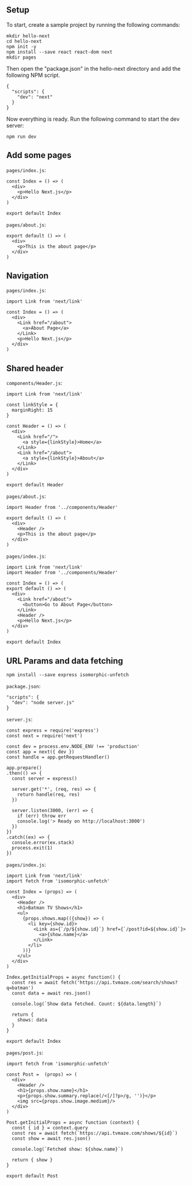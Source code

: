 ## Setup

To start, create a sample project by running the following commands:

```
mkdir hello-next
cd hello-next
npm init -y
npm install --save react react-dom next
mkdir pages
```

Then open the "package.json" in the hello-next directory and add the following NPM script.

```
{
  "scripts": {
    "dev": "next"
  }
}
```

Now everything is ready. Run the following command to start the dev server:

```
npm run dev
```

## Add some pages

`pages/index.js`:

```
const Index = () => (
  <div>
    <p>Hello Next.js</p>
  </div>
)

export default Index
```


`pages/about.js`:

```
export default () => (
  <div>
    <p>This is the about page</p>
  </div>
)
```

## Navigation

`pages/index.js`:

```
import Link from 'next/link'

const Index = () => (
  <div>
    <Link href="/about">
      <a>About Page</a>
    </Link>
    <p>Hello Next.js</p>
  </div>
)
```

## Shared header

`components/Header.js`:

```
import Link from 'next/link'

const linkStyle = {
  marginRight: 15
}

const Header = () => (
  <div>
    <Link href="/">
      <a style={linkStyle}>Home</a>
    </Link>
    <Link href="/about">
      <a style={linkStyle}>About</a>
    </Link>
  </div>
)

export default Header
```

`pages/about.js`:

```
import Header from '../components/Header'

export default () => (
  <div>
    <Header />
    <p>This is the about page</p>
  </div>
)
```

`pages/index.js`:

```
import Link from 'next/link'
import Header from '../components/Header'

const Index = () => (
export default () => (
  <div>
    <Link href="/about">
      <button>Go to About Page</button>
    </Link>
    <Header />
    <p>Hello Next.js</p>
  </div>
)

export default Index
```

## URL Params and data fetching

```
npm install --save express isomorphic-unfetch
```

`package.json`:

```
"scripts": {
  "dev": "node server.js"
}
```

`server.js`:

```
const express = require('express')
const next = require('next')

const dev = process.env.NODE_ENV !== 'production'
const app = next({ dev })
const handle = app.getRequestHandler()

app.prepare()
.then(() => {
  const server = express()

  server.get('*', (req, res) => {
    return handle(req, res)
  })

  server.listen(3000, (err) => {
    if (err) throw err
    console.log('> Ready on http://localhost:3000')
  })
})
.catch((ex) => {
  console.error(ex.stack)
  process.exit(1)
})
```

`pages/index.js`:

```
import Link from 'next/link'
import fetch from 'isomorphic-unfetch'

const Index = (props) => (
  <div>
    <Header />
    <h1>Batman TV Shows</h1>
    <ul>
      {props.shows.map(({show}) => (
        <li key={show.id}>
          <Link as={`/p/${show.id}`} href={`/post?id=${show.id}`}>
            <a>{show.name}</a>
          </Link>
        </li>
      ))}
    </ul>
  </div>
)

Index.getInitialProps = async function() {
  const res = await fetch('https://api.tvmaze.com/search/shows?q=batman')
  const data = await res.json()

  console.log(`Show data fetched. Count: ${data.length}`)

  return {
    shows: data
  }
}

export default Index
```

`pages/post.js`:

```
import fetch from 'isomorphic-unfetch'

const Post =  (props) => (
  <div>
    <Header />
    <h1>{props.show.name}</h1>
    <p>{props.show.summary.replace(/<[/]?p>/g, '')}</p>
    <img src={props.show.image.medium}/>
  </div>
)

Post.getInitialProps = async function (context) {
  const { id } = context.query
  const res = await fetch(`https://api.tvmaze.com/shows/${id}`)
  const show = await res.json()

  console.log(`Fetched show: ${show.name}`)

  return { show }
}

export default Post
```


